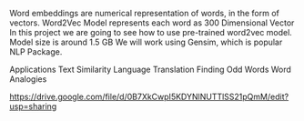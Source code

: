 
Word embeddings are numerical representation of words, in the form of vectors.
Word2Vec Model represents each word as 300 Dimensional Vector
In this project we are going to see how to use pre-trained word2vec model.
Model size is around 1.5 GB
We will work using Gensim, which is popular NLP Package.

Applications
Text Similarity
Language Translation
Finding Odd Words
Word Analogies

https://drive.google.com/file/d/0B7XkCwpI5KDYNlNUTTlSS21pQmM/edit?usp=sharing
